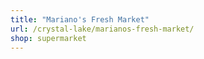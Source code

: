 ```yaml
---
title: "Mariano's Fresh Market"
url: /crystal-lake/marianos-fresh-market/
shop: supermarket
---
```

